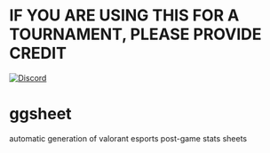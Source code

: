 # **IF YOU ARE USING THIS FOR A TOURNAMENT, PLEASE PROVIDE CREDIT**

[![Discord](https://img.shields.io/badge/discord-join-7389D8?style=flat&logo=discord)](https://discord.gg/uGuswsZwAT)

# ggsheet
 automatic generation of valorant esports post-game stats sheets
